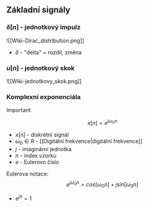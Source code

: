 ## Základní signály
### $\delta[n]$ - jednotkový impulz
![[Wiki-Dirac_distribution.png]]
- $\delta$ - "delta" = rozdíl, změna
### $u[n]$ - jednotkový skok
![[Wiki-jednotkovy_skok.png]]
### Komplexní exponenciála
> [!important]
$$
x[n] = e^{j\omega_0n} 
$$
- $x[n]$ - diskrétní signál
- $ω_0 \in R$ - [[Digitální frekvence|digitální frekvence]]
- $j$ - imaginární jednotka
- $n$ - index vzorku
- $e$ - Eulerovo číslo

Eulerova notace: 
$$
e^{j\omega_0n} = cos[\omega_0n] + j sin[\omega_0n]
$$

- $e^{j\pi} = 1$